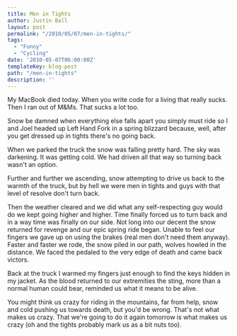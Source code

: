 ```yaml
---
title: Men in Tights
author: Justin Ball
layout: post
permalink: "/2010/05/07/men-in-tights/"
tags:
  - "Funny"
  - "Cycling"
date: '2010-05-07T06:00:00Z'
templateKey: blog-post
path: "/men-in-tights"
description: ''
---
```


My MacBook died today. When you write code for a living that really sucks. Then I ran out of M&Ms. That sucks a lot too.

Snow be damned when everything else falls apart you simply must ride so I and Joel headed up Left Hand Fork in a spring blizzard because, well, after you get dressed up in tights there's no going back.

When we parked the truck the snow was falling pretty hard. The sky was darkening. It was getting cold. We had driven all that way so turning back wasn't an option.

Further and further we ascending, snow attempting to drive us back to the warmth of the truck, but by hell we were men in tights and guys with that level of resolve don't turn back.

Then the weather cleared and we did what any self-respecting guy would do we kept going higher and higher. Time finally forced us to turn back and in a way time was finally on our side. Not long into our decent the snow returned for revenge and our epic spring ride began. Unable to feel our fingers we gave up on using the brakes (real men don't need them anyway). Faster and faster we rode, the snow piled in our path, wolves howled in the distance. We faced the pedaled to the very edge of death and came back victors.

Back at the truck I warmed my fingers just enough to find the keys hidden in my jacket. As the blood returned to our extremities the sting, more than a normal human could bear, reminded us what it means to be alive.

You might think us crazy for riding in the mountains, far from help, snow and cold pushing us towards death, but you'd be wrong. That's not what makes us crazy. That we're going to do it again tomorrow is what makes us crazy (oh and the tights probably mark us as a bit nuts too).

